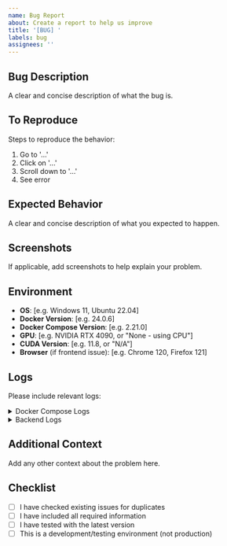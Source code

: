```yaml
---
name: Bug Report
about: Create a report to help us improve
title: '[BUG] '
labels: bug
assignees: ''
---
```


## Bug Description
A clear and concise description of what the bug is.

## To Reproduce
Steps to reproduce the behavior:
1. Go to '...'
2. Click on '...'
3. Scroll down to '...'
4. See error

## Expected Behavior
A clear and concise description of what you expected to happen.

## Screenshots
If applicable, add screenshots to help explain your problem.

## Environment
- **OS**: [e.g. Windows 11, Ubuntu 22.04]
- **Docker Version**: [e.g. 24.0.6]
- **Docker Compose Version**: [e.g. 2.21.0]
- **GPU**: [e.g. NVIDIA RTX 4090, or "None - using CPU"]
- **CUDA Version**: [e.g. 11.8, or "N/A"]
- **Browser** (if frontend issue): [e.g. Chrome 120, Firefox 121]

## Logs
Please include relevant logs:

<details>
<summary>Docker Compose Logs</summary>

```
Paste output of: docker-compose logs
```

</details>

<details>
<summary>Backend Logs</summary>

```
Paste output of: docker-compose logs deepseek-ocr-api
```

</details>

## Additional Context
Add any other context about the problem here.

## Checklist
- [ ] I have checked existing issues for duplicates
- [ ] I have included all required information
- [ ] I have tested with the latest version
- [ ] This is a development/testing environment (not production)
